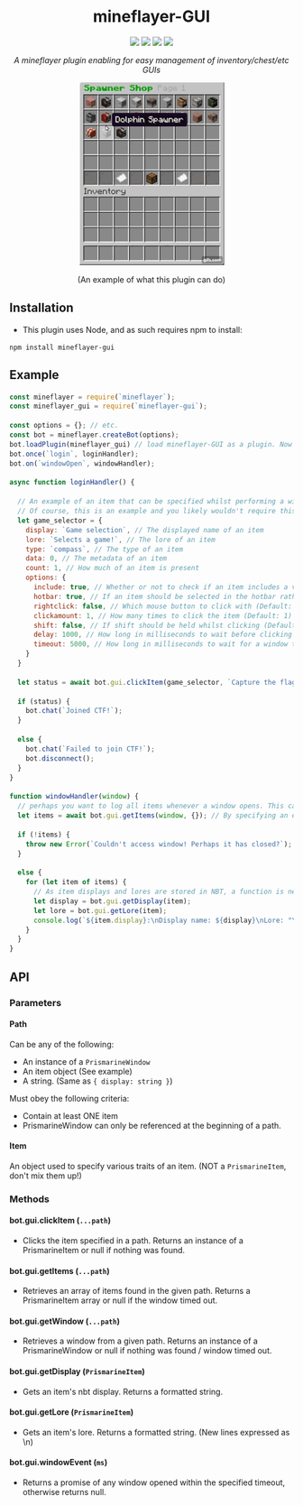 <h1 align="center">mineflayer-GUI</h1>
<div align="center">
<img src="https://img.shields.io/github/issues/Camezza/mineflayer-GUI?style=for-the-badge">
<img src="https://img.shields.io/github/forks/Camezza/mineflayer-GUI?style=for-the-badge">
<img src="https://img.shields.io/github/stars/Camezza/mineflayer-GUI?style=for-the-badge">
<img src="https://img.shields.io/github/license/Camezza/mineflayer-GUI?style=for-the-badge">
<p align="center"><i>A mineflayer plugin enabling for easy management of inventory/chest/etc GUIs</i></p>
<img src="gui.gif">
<p>(An example of what this plugin can do)</p>
</div>

## Installation
- This plugin uses Node, and as such requires npm to install:
```
npm install mineflayer-gui
```

## Example
```js
const mineflayer = require(`mineflayer`);
const mineflayer_gui = require(`mineflayer-gui`);

const options = {}; // etc.
const bot = mineflayer.createBot(options);
bot.loadPlugin(mineflayer_gui) // load mineflayer-GUI as a plugin. Now methods can be accessed from bot.gui
bot.once(`login`, loginHandler);
bot.on(`windowOpen`, windowHandler);

async function loginHandler() {

  // An example of an item that can be specified whilst performing a window function
  // Of course, this is an example and you likely wouldn't require this amount of detail. (Or maybe you would, who am I to judge)
  let game_selector = {
    display: `Game selection`, // The displayed name of an item
    lore: `Selects a game!`, // The lore of an item
    type: `compass`, // The type of an item
    data: 0, // The metadata of an item
    count: 1, // How much of an item is present
    options: {
      include: true, // Whether or not to check if an item includes a value rather than equating to it (Default: true)
      hotbar: true, // If an item should be selected in the hotbar rather than the inventory (Default: false)
      rightclick: false, // Which mouse button to click with (Default: false)
      clickamount: 1, // How many times to click the item (Default: 1)
      shift: false, // If shift should be held whilst clicking (Default: false)
      delay: 1000, // How long in milliseconds to wait before clicking an item (Default: 0)
      timeout: 5000, // How long in milliseconds to wait for a window to open (Default: 5000)
    }
  }

  let status = await bot.gui.clickItem(game_selector, `Capture the flag`, `Red`);

  if (status) {
    bot.chat(`Joined CTF!`);
  }

  else {
    bot.chat(`Failed to join CTF!`);
    bot.disconnect();
  }
}

function windowHandler(window) {
  // perhaps you want to log all items whenever a window opens. This can be done with the getItems function:
  let items = await bot.gui.getItems(window, {}); // By specifying an empty object {}, all items will be retrieved as an instance of a prismarineItem.
  
  if (!items) {
    throw new Error(`Couldn't access window! Perhaps it has closed?`);
  }
  
  else {
    for (let item of items) {
      // As item displays and lores are stored in NBT, a function is needed to extract it from their NBT data:
      let display = bot.gui.getDisplay(item);
      let lore = bot.gui.getLore(item);
      console.log(`${item.display}:\nDisplay name: ${display}\nLore: "\n${lore}\n"`);
    }
  }
}
```

## API
### Parameters
#### Path
Can be any of the following:
* An instance of a `PrismarineWindow`
* An item object (See example)
* A string. (Same as `{ display: string }`)

Must obey the following criteria:
* Contain at least ONE item
* PrismarineWindow can only be referenced at the beginning of a path.

#### Item
An object used to specify various traits of an item. (NOT a `PrismarineItem`, don't mix them up!)

### Methods
#### bot.gui.clickItem (`...path`)
* Clicks the item specified in a path. Returns an instance of a PrismarineItem or null if nothing was found.

#### bot.gui.getItems (`...path`)
* Retrieves an array of items found in the given path. Returns a PrismarineItem array or null if the window timed out.

#### bot.gui.getWindow (`...path`)
* Retrieves a window from a given path. Returns an instance of a PrismarineWindow or null if nothing was found / window timed out.

#### bot.gui.getDisplay (`PrismarineItem`)
* Gets an item's nbt display. Returns a formatted string.

#### bot.gui.getLore (`PrismarineItem`)
* Gets an item's lore. Returns a formatted string. (New lines expressed as \n)

#### bot.gui.windowEvent (`ms`)
* Returns a promise of any window opened within the specified timeout, otherwise returns null.
